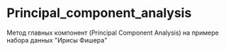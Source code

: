 # Principal_component_analysis
Метод главных компонент (Principal Component Analysis) на примере набора данных "Ирисы Фишера"
